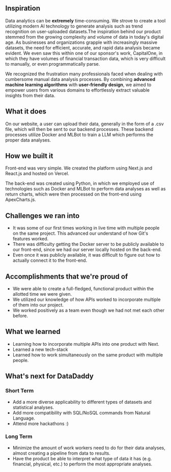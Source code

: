 ## Inspiration
Data analytics can be **extremely** time-consuming. We strove to create a tool utilizing modern AI technology to generate analysis such as trend recognition on user-uploaded datasets.The inspiration behind our product stemmed from the growing complexity and volume of data in today's digital age. As businesses and organizations grapple with increasingly massive datasets, the need for efficient, accurate, and rapid data analysis became evident. We even saw this within one of our sponsor's work, CapitalOne, in which they have volumes of financial transaction data, which is very difficult to manually, or even programmatically parse.

We recognized the frustration many professionals faced when dealing with cumbersome manual data analysis processes. By combining **advanced machine learning algorithms** with **user-friendly design**, we aimed to empower users from various domains to effortlessly extract valuable insights from their data.

## What it does
On our website, a user can upload their data, generally in the form of a .csv file, which will then be sent to our backend processes. These backend processes utilize Docker and MLBot to train a LLM which performs the proper data analyses. 

## How we built it
Front-end was very simple. We created the platform using Next.js and React.js and hosted on Vercel.

The back-end was created using Python, in which we employed use of technologies such as Docker and MLBot to perform data analyses as well as return charts, which were then processed on the front-end using ApexCharts.js. 

## Challenges we ran into
- It was some of our first times working in live time with multiple people on the same project. This advanced our understand of how Git's features worked.
- There was difficulty getting the Docker server to be publicly available to our front-end, since we had our server locally hosted on the back-end.
- Even once it was publicly available, it was difficult to figure out how to actually connect it to the front-end.

## Accomplishments that we're proud of
- We were able to create a full-fledged, functional product within the allotted time we were given.
- We utilized our knowledge of how APIs worked to incorporate multiple of them into our project.
- We worked positively as a team even though we had not met each other before.

## What we learned
- Learning how to incorporate multiple APIs into one product with Next.
- Learned a new tech-stack
- Learned how to work simultaneously on the same product with multiple people.

## What's next for DataDaddy
### Short Term
- Add a more diverse applicability to different types of datasets and statistical analyses.
- Add more compatibility with SQL/NoSQL commands from Natural Language.
- Attend more hackathons :)
### Long Term
- Minimize the amount of work workers need to do for their data analyses, almost creating a pipeline from data to results.
- Have the product be able to interpret what type of data it has (e.g. financial, physical, etc.) to perform the most appropriate analyses. 
